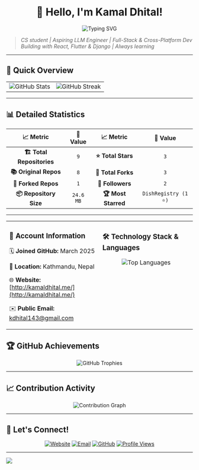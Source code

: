 <div align="center">

# 👋 Hello, I'm Kamal Dhital!

<img src="https://readme-typing-svg.herokuapp.com?font=Fira+Code&size=22&duration=3000&pause=1000&color=00D4AA&center=true&vCenter=true&width=600&lines=Welcome+to+my+GitHub+profile!;9%2B+repositories+and+counting...;3+stars+earned+so+far!;Always+learning%2C+always+coding!" alt="Typing SVG" />

</div>

> *CS student | Aspiring LLM Engineer | Full-Stack & Cross-Platform Dev
Building with React, Flutter & Django | Always learning*

---

## 🎯 Quick Overview

<div align="center">

<table>
<tr>
<td align="center">
  <img src="https://github-readme-stats.vercel.app/api?username=Kamal-Dhital&show_icons=true&theme=tokyonight&hide_border=true&bg_color=0D1117&title_color=00D4AA&text_color=FFFFFF&icon_color=00D4AA" alt="GitHub Stats" />
</td>
<td align="center">
  <img src="https://github-readme-streak-stats.herokuapp.com/?user=Kamal-Dhital&theme=tokyonight&hide_border=true&background=0D1117&stroke=00D4AA&ring=00D4AA&fire=FF6B6B&currStreakLabel=00D4AA" alt="GitHub Streak" />
</td>
</tr>
</table>

</div>

---

## 📊 Detailed Statistics

<div align="center">

| 📈 **Metric** | 🔢 **Value** | 📈 **Metric** | 🔢 **Value** |
|:---:|:---:|:---:|:---:|
| **🏗️ Total Repositories** | `9` | **⭐ Total Stars** | `3` |
| **📚 Original Repos** | `8` | **🍴 Total Forks** | `3` |
| **🔄 Forked Repos** | `1` | **👥 Followers** | `2` |
| **📦 Repository Size** | `24.6 MB` | **🏆 Most Starred** | `DishRegistry (1 ⭐)` |

</div>

---
<div align="center">
<table>
<tr>
<td valign="top" width="50%">

### 📅 Account Information

🗓️ **Joined GitHub:** March 2025

📍 **Location:** Kathmandu, Nepal

🌐 **Website:** [http://kamaldhital.me/](http://kamaldhital.me/)

✉️ **Public Email:** kdhital143@gmail.com

</td>
<td valign="top" width="50%">

### 🛠️ Technology Stack & Languages

<div align="center">

<img src="https://github-readme-stats.vercel.app/api/top-langs/?username=Kamal-Dhital&layout=donut&theme=tokyonight&hide_border=true&bg_color=0D1117&title_color=00D4AA&text_color=FFFFFF&langs_count=5" alt="Top Languages" />

</div>

</td>
</tr>
</table>
</div>


## 🏆 GitHub Achievements

<div align="center">

<img src="https://github-profile-trophy.vercel.app/?username=Kamal-Dhital&theme=tokyonight&no-frame=true&no-bg=true&margin-w=4&column=7" alt="GitHub Trophies" />

</div>

---

## 📈 Contribution Activity

<div align="center">

<img src="https://github-readme-activity-graph.vercel.app/graph?username=Kamal-Dhital&bg_color=0D1117&color=00D4AA&line=00D4AA&point=FFFFFF&area=true&hide_border=true" alt="Contribution Graph" />

</div>

---

## 🤝 Let's Connect!

<div align="center">

[![Website](<https://img.shields.io/badge/Website-00D4AA?style=for-the-badge&logo=google-chrome&logoColor=white>)](http://kamaldhital.me/) [![Email](https://img.shields.io/badge/Email-D14836?style=for-the-badge&logo=gmail&logoColor=white)](mailto:kdhital143@gmail.com) [![GitHub](https://img.shields.io/badge/GitHub-000000?style=for-the-badge&logo=github&logoColor=white)](https://github.com/Kamal-Dhital)
[![Profile Views](https://komarev.com/ghpvc/?username=Kamal-Dhital&color=00D4AA&style=for-the-badge&label=PROFILE+VIEWS)](https://github.com/Kamal-Dhital)

</div>

---


<img src="https://capsule-render.vercel.app/api?type=waving&color=gradient&customColorList=6,11,20&height=100&section=footer&text=Thanks%20for%20visiting!&fontSize=24&fontColor=fff&animation=twinkling" />

</div>